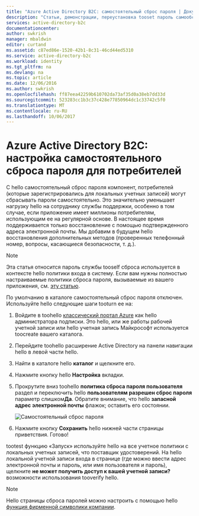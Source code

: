 ```yaml
---
title: "Azure Active Directory B2C: самостоятельный сброс пароля | Документация Майкрософт"
description: "Статьи, демонстрации, переустановка tooset пароль самообслуживания для потребителей в Azure Active Directory B2C"
services: active-directory-b2c
documentationcenter: 
author: swkrish
manager: mbaldwin
editor: curtand
ms.assetid: c87ed86e-1520-42b1-8c31-46cd44ed5310
ms.service: active-directory-b2c
ms.workload: identity
ms.tgt_pltfrm: na
ms.devlang: na
ms.topic: article
ms.date: 12/06/2016
ms.author: swkrish
ms.openlocfilehash: ff87eea42259b610702da73af35d0a38eb7dd33d
ms.sourcegitcommit: 523283cc1b3c37c428e77850964dc1c33742c5f0
ms.translationtype: MT
ms.contentlocale: ru-RU
ms.lasthandoff: 10/06/2017
---
```

# <a name="azure-active-directory-b2c-set-up-self-service-password-reset-for-your-consumers"></a>Azure Active Directory B2C: настройка самостоятельного сброса пароля для потребителей
С hello самостоятельный сброс пароля компонент, потребителей (которые зарегистрировались для локальных учетных записей) могут сбрасывать пароли самостоятельно. Это значительно уменьшает нагрузку hello на сотруднику службы поддержки, особенно в том случае, если приложение имеет миллионы потребителям, использующим ее на регулярной основе. В настоящее время поддерживается только восстановление с помощью подтвержденного адреса электронной почты. Мы добавим в будущем hello восстановления дополнительных методов (проверенных телефонный номер, вопросы, касающиеся безопасности, т. д.).

> [!NOTE]
> Эта статья относится пароль службы tooself сброса используется в контексте hello политики входа в систему. Если вам нужны полностью настраиваемые политики сброса пароля, вызываемые из вашего приложения, см. [эту статью](active-directory-b2c-reference-policies.md#create-a-password-reset-policy).
> 
> 

По умолчанию в каталоге самостоятельный сброс пароля отключен. Используйте hello следующие шаги tooturn ее на:

1. Войдите в toohello [классический портал Azure](https://manage.windowsazure.com/) как hello администратора подписки. Это hello, или же работы рабочей учетной записи или hello учетная запись Майкрософт используется toocreate вашего каталога.
2. Перейдите toohello расширение Active Directory на панели навигации hello в левой части hello.
3. Найти в каталоге hello **каталог** и щелкните его.
4. Нажмите кнопку hello **Настройка** вкладки.
5. Прокрутите вниз toohello **политика сброса пароля пользователя** раздел и переключить hello **пользователям разрешен сброс пароля** параметр слишком**Да**. Обратите внимание, что hello **запасной адрес электронной почты** флажок; оставить его состоянии.
   
    ![Самостоятельный сброс пароля](./media/active-directory-b2c-reference-sspr/sspr.png)
6. Нажмите кнопку **Сохранить** hello нижней части страницы приветствия. Готово!

tootest функцию «Запуск» используйте hello на все учетное политики с локальных учетных записей, что поставщик удостоверений. На hello локальной учетной записи входа в странице (где можно ввести адрес электронной почты и пароль, или имя пользователя и пароль), щелкните **не может получить доступ к вашей учетной записи?** возможности использования tooverify hello.

> [!NOTE]
> Hello страницы сброса паролей можно настроить с помощью hello [функция фирменной символики компании](../active-directory/active-directory-add-company-branding.md).
> 
> 

